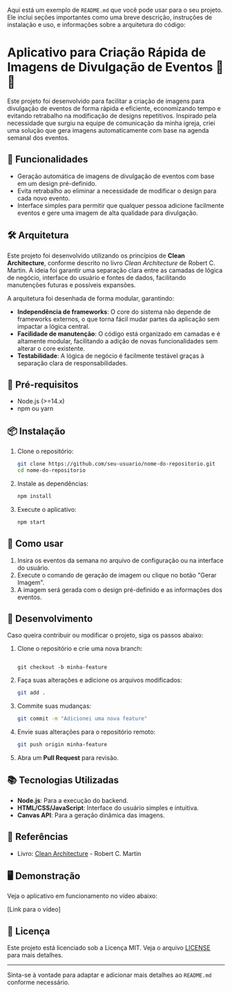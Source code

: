Aqui está um exemplo de `README.md` que você pode usar para o seu projeto. Ele inclui seções importantes como uma breve descrição, instruções de instalação e uso, e informações sobre a arquitetura do código:


# Aplicativo para Criação Rápida de Imagens de Divulgação de Eventos 🎨📅

Este projeto foi desenvolvido para facilitar a criação de imagens para divulgação de eventos de forma rápida e eficiente, economizando tempo e evitando retrabalho na modificação de designs repetitivos. Inspirado pela necessidade que surgiu na equipe de comunicação da minha igreja, criei uma solução que gera imagens automaticamente com base na agenda semanal dos eventos.

## 🚀 Funcionalidades

- Geração automática de imagens de divulgação de eventos com base em um design pré-definido.
- Evita retrabalho ao eliminar a necessidade de modificar o design para cada novo evento.
- Interface simples para permitir que qualquer pessoa adicione facilmente eventos e gere uma imagem de alta qualidade para divulgação.

## 🛠️ Arquitetura

Este projeto foi desenvolvido utilizando os princípios de **Clean Architecture**, conforme descrito no livro *Clean Architecture* de Robert C. Martin. A ideia foi garantir uma separação clara entre as camadas de lógica de negócio, interface do usuário e fontes de dados, facilitando manutenções futuras e possíveis expansões.

A arquitetura foi desenhada de forma modular, garantindo:

- **Independência de frameworks**: O core do sistema não depende de frameworks externos, o que torna fácil mudar partes da aplicação sem impactar a lógica central.
- **Facilidade de manutenção**: O código está organizado em camadas e é altamente modular, facilitando a adição de novas funcionalidades sem alterar o core existente.
- **Testabilidade**: A lógica de negócio é facilmente testável graças à separação clara de responsabilidades.

## 🛑 Pré-requisitos

- Node.js (>=14.x)
- npm ou yarn

## 📦 Instalação

1. Clone o repositório:

   ```bash
   git clone https://github.com/seu-usuario/nome-do-repositorio.git
   cd nome-do-repositorio
   ```

2. Instale as dependências:

   ```bash
   npm install
   ```

3. Execute o aplicativo:

   ```bash
   npm start
   ```

## 📝 Como usar

1. Insira os eventos da semana no arquivo de configuração ou na interface do usuário.
2. Execute o comando de geração de imagem ou clique no botão "Gerar Imagem".
3. A imagem será gerada com o design pré-definido e as informações dos eventos.

## 🚧 Desenvolvimento

Caso queira contribuir ou modificar o projeto, siga os passos abaixo:

1. Clone o repositório e crie uma nova branch:

   ```

   git checkout -b minha-feature
   ```

2. Faça suas alterações e adicione os arquivos modificados:

   ```bash
   git add .
   ```

3. Commite suas mudanças:

   ```bash
   git commit -m "Adicionei uma nova feature"
   ```

4. Envie suas alterações para o repositório remoto:

   ```bash
   git push origin minha-feature
   ```

5. Abra um **Pull Request** para revisão.

## 📚 Tecnologias Utilizadas

- **Node.js**: Para a execução do backend.
- **HTML/CSS/JavaScript**: Interface do usuário simples e intuitiva.
- **Canvas API**: Para a geração dinâmica das imagens.

## 📖 Referências

- Livro: [Clean Architecture](https://www.oreilly.com/library/view/clean-architecture-a/9780134494272/) - Robert C. Martin

## 🖥️ Demonstração

Veja o aplicativo em funcionamento no vídeo abaixo:

[Link para o vídeo]

## 📝 Licença

Este projeto está licenciado sob a Licença MIT. Veja o arquivo [LICENSE](LICENSE) para mais detalhes.

---

Sinta-se à vontade para adaptar e adicionar mais detalhes ao `README.md` conforme necessário.
